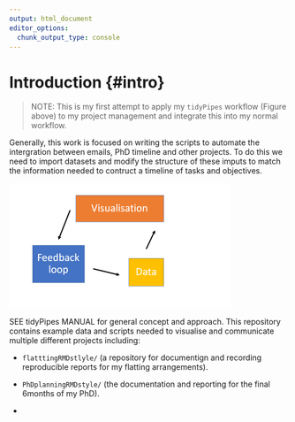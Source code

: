 ```yaml
---
output: html_document
editor_options: 
  chunk_output_type: console
---
```


# Introduction {#intro}

> NOTE: This is my first attempt to apply my `tidyPipes` workflow (Figure above) to my project management and integrate this into my normal workflow. 

Generally, this work is focused on writing the scripts to automate the intergration between emails, PhD timeline and other projects. To do this we need to import datasets and modify the structure of these imputs to match the information needed to contruct a timeline of tasks and objectives.

<img src="./img/basic_calender_loop.png" width="400" />

SEE tidyPipes MANUAL for general concept and approach. This repository contains example data and scripts needed to visualise and communicate multiple different projects including:

- `flatttingRMDstlyle/` (a repository for documentign and recording reproducible reports for my flatting arrangements).

- `PhDplanningRMDstyle/` (the documentation and reporting for the final 6months of my PhD).

- 
